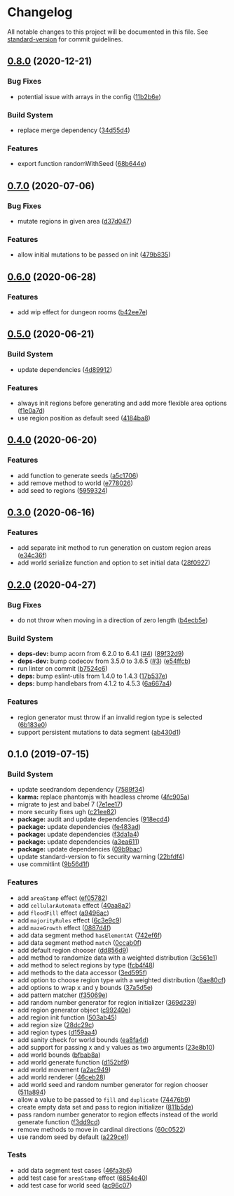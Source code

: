 # Changelog

All notable changes to this project will be documented in this file. See [standard-version](https://github.com/conventional-changelog/standard-version) for commit guidelines.

## [0.8.0](https://github.com/jsalis/solaire/compare/v0.7.0...v0.8.0) (2020-12-21)

### Bug Fixes

-   potential issue with arrays in the config ([11b2b6e](https://github.com/jsalis/solaire/commit/11b2b6e))

### Build System

-   replace merge dependency ([34d55d4](https://github.com/jsalis/solaire/commit/34d55d4))

### Features

-   export function randomWithSeed ([68b644e](https://github.com/jsalis/solaire/commit/68b644e))

## [0.7.0](https://github.com/jsalis/solaire/compare/v0.6.0...v0.7.0) (2020-07-06)

### Bug Fixes

-   mutate regions in given area ([d37d047](https://github.com/jsalis/solaire/commit/d37d047))

### Features

-   allow initial mutations to be passed on init ([479b835](https://github.com/jsalis/solaire/commit/479b835))

## [0.6.0](https://github.com/jsalis/solaire/compare/v0.5.0...v0.6.0) (2020-06-28)

### Features

-   add wip effect for dungeon rooms ([b42ee7e](https://github.com/jsalis/solaire/commit/b42ee7e))

## [0.5.0](https://github.com/jsalis/solaire/compare/v0.4.0...v0.5.0) (2020-06-21)

### Build System

-   update dependencies ([4d89912](https://github.com/jsalis/solaire/commit/4d89912))

### Features

-   always init regions before generating and add more flexible area options ([f1e0a7d](https://github.com/jsalis/solaire/commit/f1e0a7d))
-   use region position as default seed ([4184ba8](https://github.com/jsalis/solaire/commit/4184ba8))

## [0.4.0](https://github.com/jsalis/solaire/compare/v0.3.0...v0.4.0) (2020-06-20)

### Features

-   add function to generate seeds ([a5c1706](https://github.com/jsalis/solaire/commit/a5c1706))
-   add remove method to world ([e778026](https://github.com/jsalis/solaire/commit/e778026))
-   add seed to regions ([5959324](https://github.com/jsalis/solaire/commit/5959324))

## [0.3.0](https://github.com/jsalis/solaire/compare/v0.2.0...v0.3.0) (2020-06-16)

### Features

-   add separate init method to run generation on custom region areas ([e34c36f](https://github.com/jsalis/solaire/commit/e34c36f))
-   add world serialize function and option to set initial data ([28f0927](https://github.com/jsalis/solaire/commit/28f0927))

## [0.2.0](https://github.com/jsalis/solaire/compare/v0.1.0...v0.2.0) (2020-04-27)

### Bug Fixes

-   do not throw when moving in a direction of zero length ([b4ecb5e](https://github.com/jsalis/solaire/commit/b4ecb5e))

### Build System

-   **deps-dev:** bump acorn from 6.2.0 to 6.4.1 ([#4](https://github.com/jsalis/solaire/issues/4)) ([89f32d9](https://github.com/jsalis/solaire/commit/89f32d9))
-   **deps-dev:** bump codecov from 3.5.0 to 3.6.5 ([#3](https://github.com/jsalis/solaire/issues/3)) ([e54ffcb](https://github.com/jsalis/solaire/commit/e54ffcb))
-   run linter on commit ([b7524c6](https://github.com/jsalis/solaire/commit/b7524c6))
-   **deps:** bump eslint-utils from 1.4.0 to 1.4.3 ([17b537e](https://github.com/jsalis/solaire/commit/17b537e))
-   **deps:** bump handlebars from 4.1.2 to 4.5.3 ([6a667a4](https://github.com/jsalis/solaire/commit/6a667a4))

### Features

-   region generator must throw if an invalid region type is selected ([6b183e0](https://github.com/jsalis/solaire/commit/6b183e0))
-   support persistent mutations to data segment ([ab430d1](https://github.com/jsalis/solaire/commit/ab430d1))

## 0.1.0 (2019-07-15)

### Build System

-   update seedrandom dependency ([7589f34](https://github.com/jsalis/solaire/commit/7589f34))
-   **karma:** replace phantomjs with headless chrome ([4fc905a](https://github.com/jsalis/solaire/commit/4fc905a))
-   migrate to jest and babel 7 ([7e1ee17](https://github.com/jsalis/solaire/commit/7e1ee17))
-   more security fixes ugh ([c21ee82](https://github.com/jsalis/solaire/commit/c21ee82))
-   **package:** audit and update dependencies ([918ecd4](https://github.com/jsalis/solaire/commit/918ecd4))
-   **package:** update dependencies ([fe483ad](https://github.com/jsalis/solaire/commit/fe483ad))
-   **package:** update dependencies ([f3da1a4](https://github.com/jsalis/solaire/commit/f3da1a4))
-   **package:** update dependencies ([a3ea611](https://github.com/jsalis/solaire/commit/a3ea611))
-   **package:** update dependencies ([09b9bac](https://github.com/jsalis/solaire/commit/09b9bac))
-   update standard-version to fix security warning ([22bfdf4](https://github.com/jsalis/solaire/commit/22bfdf4))
-   use commitlint ([9b56d1f](https://github.com/jsalis/solaire/commit/9b56d1f))

### Features

-   add `areaStamp` effect ([ef05782](https://github.com/jsalis/solaire/commit/ef05782))
-   add `cellularAutomata` effect ([40aa8a2](https://github.com/jsalis/solaire/commit/40aa8a2))
-   add `floodFill` effect ([a9496ac](https://github.com/jsalis/solaire/commit/a9496ac))
-   add `majorityRules` effect ([6c3e9c9](https://github.com/jsalis/solaire/commit/6c3e9c9))
-   add `mazeGrowth` effect ([0887d4f](https://github.com/jsalis/solaire/commit/0887d4f))
-   add data segment method `hasElementAt` ([742ef6f](https://github.com/jsalis/solaire/commit/742ef6f))
-   add data segment method `match` ([0ccab0f](https://github.com/jsalis/solaire/commit/0ccab0f))
-   add default region chooser ([dd856d9](https://github.com/jsalis/solaire/commit/dd856d9))
-   add method to randomize data with a weighted distribution ([3c561e1](https://github.com/jsalis/solaire/commit/3c561e1))
-   add method to select regions by type ([fcb4f48](https://github.com/jsalis/solaire/commit/fcb4f48))
-   add methods to the data accessor ([3ed595f](https://github.com/jsalis/solaire/commit/3ed595f))
-   add option to choose region type with a weighted distribution ([6ae80cf](https://github.com/jsalis/solaire/commit/6ae80cf))
-   add options to wrap x and y bounds ([37a5d5e](https://github.com/jsalis/solaire/commit/37a5d5e))
-   add pattern matcher ([f35069e](https://github.com/jsalis/solaire/commit/f35069e))
-   add random number generator for region initializer ([369d239](https://github.com/jsalis/solaire/commit/369d239))
-   add region generator object ([c99240e](https://github.com/jsalis/solaire/commit/c99240e))
-   add region init function ([503ab45](https://github.com/jsalis/solaire/commit/503ab45))
-   add region size ([28dc29c](https://github.com/jsalis/solaire/commit/28dc29c))
-   add region types ([d159aa4](https://github.com/jsalis/solaire/commit/d159aa4))
-   add sanity check for world bounds ([ea8fa4d](https://github.com/jsalis/solaire/commit/ea8fa4d))
-   add support for passing x and y values as two arguments ([23e8b10](https://github.com/jsalis/solaire/commit/23e8b10))
-   add world bounds ([bfbab8a](https://github.com/jsalis/solaire/commit/bfbab8a))
-   add world generate function ([d152bf9](https://github.com/jsalis/solaire/commit/d152bf9))
-   add world movement ([a2ac949](https://github.com/jsalis/solaire/commit/a2ac949))
-   add world renderer ([46ceb28](https://github.com/jsalis/solaire/commit/46ceb28))
-   add world seed and random number generator for region chooser ([511a894](https://github.com/jsalis/solaire/commit/511a894))
-   allow a value to be passed to `fill` and `duplicate` ([74476b9](https://github.com/jsalis/solaire/commit/74476b9))
-   create empty data set and pass to region initializer ([811b5de](https://github.com/jsalis/solaire/commit/811b5de))
-   pass random number generator to region effects instead of the world generate function ([f3dd9cd](https://github.com/jsalis/solaire/commit/f3dd9cd))
-   remove methods to move in cardinal directions ([60c0522](https://github.com/jsalis/solaire/commit/60c0522))
-   use random seed by default ([a229ce1](https://github.com/jsalis/solaire/commit/a229ce1))

### Tests

-   add data segment test cases ([46fa3b6](https://github.com/jsalis/solaire/commit/46fa3b6))
-   add test case for `areaStamp` effect ([6854e40](https://github.com/jsalis/solaire/commit/6854e40))
-   add test case for world seed ([ac96c07](https://github.com/jsalis/solaire/commit/ac96c07))
